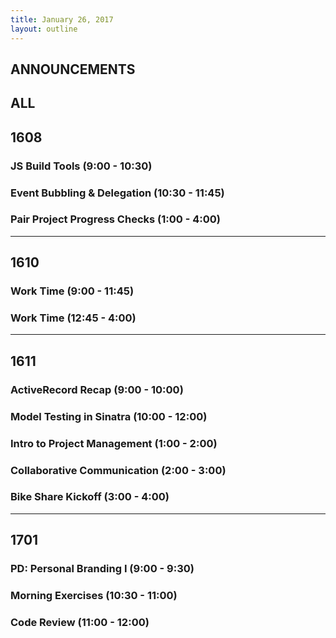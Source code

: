 ```yaml
---
title: January 26, 2017
layout: outline
---
```


## ANNOUNCEMENTS

## ALL

## 1608

### JS Build Tools (9:00 - 10:30)

### Event Bubbling & Delegation (10:30 - 11:45)

### Pair Project Progress Checks (1:00 - 4:00)

***

## 1610

### Work Time (9:00 - 11:45)

### Work Time (12:45 - 4:00)

***

## 1611

### ActiveRecord Recap (9:00 - 10:00)

### Model Testing in Sinatra (10:00 - 12:00)

### Intro to Project Management (1:00 - 2:00)

### Collaborative Communication (2:00 - 3:00)

### Bike Share Kickoff (3:00 - 4:00)

***

## 1701

### PD: Personal Branding I (9:00 - 9:30)

### Morning Exercises (10:30 - 11:00)

### Code Review (11:00 - 12:00)
